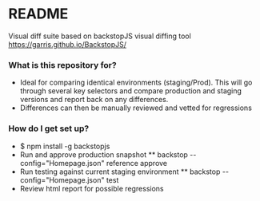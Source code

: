 # README #

Visual diff suite based on backstopJS visual diffing tool https://garris.github.io/BackstopJS/

### What is this repository for? ###

* Ideal for comparing identical environments (staging/Prod).  This will go through several key selectors and compare production and staging versions and report back on any differences. 
* Differences can then be manually reviewed and vetted for regressions

### How do I get set up? ###

* $ npm install -g backstopjs
* Run and approve production snapshot
** backstop --config="Homepage.json" reference approve
* Run testing against current staging environment 
** backstop --config="Homepage.json" test
* Review html report for possible regressions 

